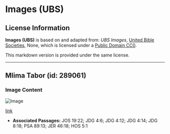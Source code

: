 # Images (UBS)

## License Information

**Images (UBS)** is based on and adapted from: _UBS Images_, [United Bible Societies](https://unitedbiblesocieties.org/), None, which is licensed under a [Public Domain CC0](https://creativecommons.org/public-domain/cc0/).

This markdown version is provided under the same license.



--------------------------------

## Mlima Tabor (id: 289061)

### Image Content

![Image](https://cdn.aquifer.bible/aquifer-content/resources/Media/WEB-0654_mount_tabor.jpg)

[link](https://cdn.aquifer.bible/aquifer-content/resources/Media/WEB-0654_mount_tabor.jpg)

* **Associated Passages:** JOS 19:22; JDG 4:6; JDG 4:12; JDG 4:14; JDG 8:18; PSA 89:13; JER 46:18; HOS 5:1

